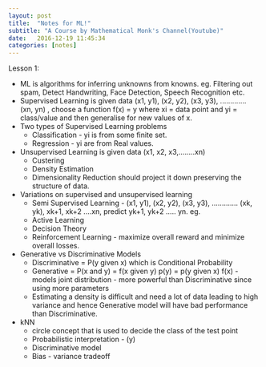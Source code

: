 ```yaml
---
layout: post
title:  "Notes for ML!"
subtitle: "A Course by Mathematical Monk's Channel(Youtube)"
date:   2016-12-19 11:45:34
categories: [notes]
---
```


Lesson 1:

- ML is algorithms for inferring unknowns from knowns. eg. Filtering out spam, Detect Handwriting, Face Detection, Speech Recognition etc.
- Supervised Learning is given data (x1, y1), (x2, y2), (x3, y3), .............  (xn, yn) , choose a function f(x) = y where xi = data point and yi = class/value and then generalise for new values of x.
- Two types of Supervised Learning problems 
	- Classification - yi is from some finite set. 
	- Regression - yi are from Real values.
- Unsupervised Learning is given data (x1, x2, x3,........xn)
	- Custering
	- Density Estimation
	- Dimensionality Reduction should project it down preserving the structure of data.
- Variations on supervised and unsupervised learning 
	- Semi Supervised Learning - (x1, y1), (x2, y2), (x3, y3), .............  (xk, yk), xk+1, xk+2 ....xn,
	predict yk+1, yk+2 ..... yn. eg. 
	- Active Learning 
	- Decision Theory
	- Reinforcement Learning - maximize overall reward and minimize overall losses.
- Generative vs Discriminative Models 
	- Discriminative = P(y given x) which is Conditional Probability
	- Generative = P(x and y) = f(x given y) p(y) = p(y given x) f(x) - models joint distribution - more powerful than Discriminative since using more parameters
	- Estimating a density is difficult and need a lot of data leading to high variance and hence Generative model will have bad performance than Discriminative.
- kNN 
	- circle concept that is used to decide the class of the test point
	- Probabilistic interpretation - (y) 
	- Discriminative model
	- Bias - variance tradeoff
